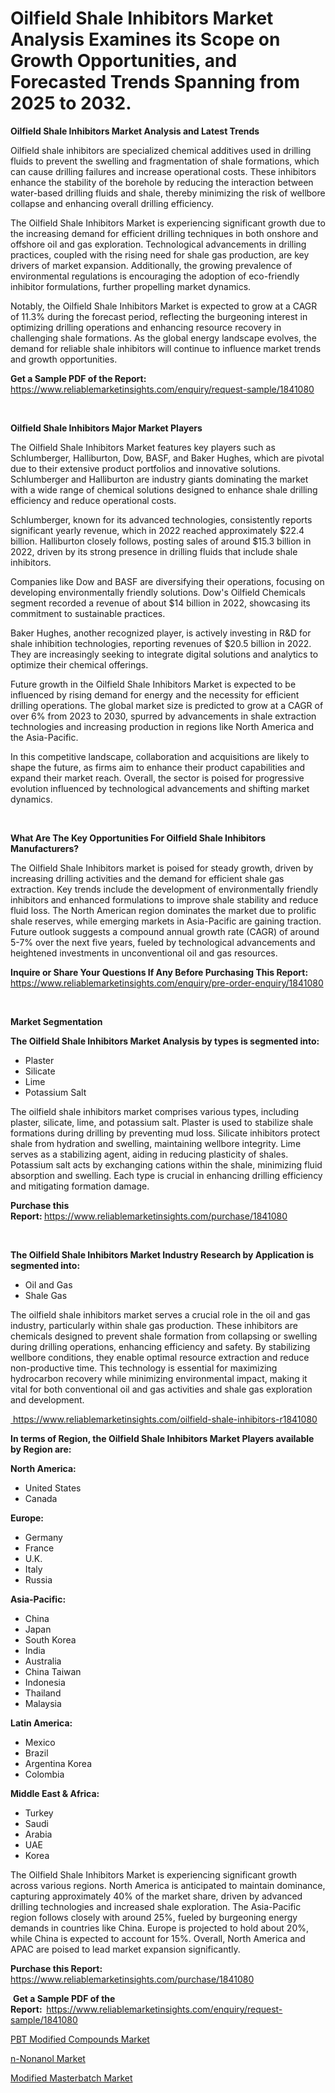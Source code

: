 <p><h1>Oilfield Shale Inhibitors Market Analysis Examines its Scope on Growth Opportunities, and Forecasted Trends Spanning from 2025 to 2032.</h1></p><p><strong>Oilfield Shale Inhibitors Market Analysis and Latest Trends</strong></p>
<p><p>Oilfield shale inhibitors are specialized chemical additives used in drilling fluids to prevent the swelling and fragmentation of shale formations, which can cause drilling failures and increase operational costs. These inhibitors enhance the stability of the borehole by reducing the interaction between water-based drilling fluids and shale, thereby minimizing the risk of wellbore collapse and enhancing overall drilling efficiency.</p><p>The Oilfield Shale Inhibitors Market is experiencing significant growth due to the increasing demand for efficient drilling techniques in both onshore and offshore oil and gas exploration. Technological advancements in drilling practices, coupled with the rising need for shale gas production, are key drivers of market expansion. Additionally, the growing prevalence of environmental regulations is encouraging the adoption of eco-friendly inhibitor formulations, further propelling market dynamics.</p><p>Notably, the Oilfield Shale Inhibitors Market is expected to grow at a CAGR of 11.3% during the forecast period, reflecting the burgeoning interest in optimizing drilling operations and enhancing resource recovery in challenging shale formations. As the global energy landscape evolves, the demand for reliable shale inhibitors will continue to influence market trends and growth opportunities.</p></p>
<p><strong>Get a Sample PDF of the Report:&nbsp;</strong> <a href="https://www.reliablemarketinsights.com/enquiry/request-sample/1841080?utm_campaign=2609&utm_medium=2&utm_source=Github&utm_content=ia&utm_term=03042025&utm_id=oilfield-shale-inhibitors">https://www.reliablemarketinsights.com/enquiry/request-sample/1841080</a></p>
<p>&nbsp;</p>
<p><strong>Oilfield Shale Inhibitors Major Market Players</strong></p>
<p><p>The Oilfield Shale Inhibitors Market features key players such as Schlumberger, Halliburton, Dow, BASF, and Baker Hughes, which are pivotal due to their extensive product portfolios and innovative solutions. Schlumberger and Halliburton are industry giants dominating the market with a wide range of chemical solutions designed to enhance shale drilling efficiency and reduce operational costs.</p><p>Schlumberger, known for its advanced technologies, consistently reports significant yearly revenue, which in 2022 reached approximately $22.4 billion. Halliburton closely follows, posting sales of around $15.3 billion in 2022, driven by its strong presence in drilling fluids that include shale inhibitors.</p><p>Companies like Dow and BASF are diversifying their operations, focusing on developing environmentally friendly solutions. Dow's Oilfield Chemicals segment recorded a revenue of about $14 billion in 2022, showcasing its commitment to sustainable practices.</p><p>Baker Hughes, another recognized player, is actively investing in R&D for shale inhibition technologies, reporting revenues of $20.5 billion in 2022. They are increasingly seeking to integrate digital solutions and analytics to optimize their chemical offerings.</p><p>Future growth in the Oilfield Shale Inhibitors Market is expected to be influenced by rising demand for energy and the necessity for efficient drilling operations. The global market size is predicted to grow at a CAGR of over 6% from 2023 to 2030, spurred by advancements in shale extraction technologies and increasing production in regions like North America and the Asia-Pacific.</p><p>In this competitive landscape, collaboration and acquisitions are likely to shape the future, as firms aim to enhance their product capabilities and expand their market reach. Overall, the sector is poised for progressive evolution influenced by technological advancements and shifting market dynamics.</p></p>
<p>&nbsp;</p>
<p><strong>What Are The Key Opportunities For Oilfield Shale Inhibitors Manufacturers?</strong></p>
<p><p>The Oilfield Shale Inhibitors market is poised for steady growth, driven by increasing drilling activities and the demand for efficient shale gas extraction. Key trends include the development of environmentally friendly inhibitors and enhanced formulations to improve shale stability and reduce fluid loss. The North American region dominates the market due to prolific shale reserves, while emerging markets in Asia-Pacific are gaining traction. Future outlook suggests a compound annual growth rate (CAGR) of around 5-7% over the next five years, fueled by technological advancements and heightened investments in unconventional oil and gas resources.</p></p>
<p><strong>Inquire or Share Your Questions If Any Before Purchasing This Report:</strong> <a href="https://www.reliablemarketinsights.com/enquiry/pre-order-enquiry/1841080?utm_campaign=2609&utm_medium=2&utm_source=Github&utm_content=ia&utm_term=03042025&utm_id=oilfield-shale-inhibitors">https://www.reliablemarketinsights.com/enquiry/pre-order-enquiry/1841080</a></p>
<p>&nbsp;</p>
<p><strong>Market Segmentation</strong></p>
<p><strong>The Oilfield Shale Inhibitors Market Analysis by types is segmented into:</strong></p>
<p><ul><li>Plaster</li><li>Silicate</li><li>Lime</li><li>Potassium Salt</li></ul></p>
<p><p>The oilfield shale inhibitors market comprises various types, including plaster, silicate, lime, and potassium salt. Plaster is used to stabilize shale formations during drilling by preventing mud loss. Silicate inhibitors protect shale from hydration and swelling, maintaining wellbore integrity. Lime serves as a stabilizing agent, aiding in reducing plasticity of shales. Potassium salt acts by exchanging cations within the shale, minimizing fluid absorption and swelling. Each type is crucial in enhancing drilling efficiency and mitigating formation damage.</p></p>
<p><strong>Purchase this Report:&nbsp;</strong><a href="https://www.reliablemarketinsights.com/purchase/1841080?utm_campaign=2609&utm_medium=2&utm_source=Github&utm_content=ia&utm_term=03042025&utm_id=oilfield-shale-inhibitors">https://www.reliablemarketinsights.com/purchase/1841080</a></p>
<p>&nbsp;</p>
<p><strong>The Oilfield Shale Inhibitors Market Industry Research by Application is segmented into:</strong></p>
<p><ul><li>Oil and Gas</li><li>Shale Gas</li></ul></p>
<p><p>The oilfield shale inhibitors market serves a crucial role in the oil and gas industry, particularly within shale gas production. These inhibitors are chemicals designed to prevent shale formation from collapsing or swelling during drilling operations, enhancing efficiency and safety. By stabilizing wellbore conditions, they enable optimal resource extraction and reduce non-productive time. This technology is essential for maximizing hydrocarbon recovery while minimizing environmental impact, making it vital for both conventional oil and gas activities and shale gas exploration and development.</p></p>
<p><a href="https://www.reliablemarketinsights.com/oilfield-shale-inhibitors-r1841080?utm_campaign=2609&utm_medium=2&utm_source=Github&utm_content=ia&utm_term=03042025&utm_id=oilfield-shale-inhibitors">&nbsp;https://www.reliablemarketinsights.com/oilfield-shale-inhibitors-r1841080</a></p>
<p><strong>In terms of Region, the Oilfield Shale Inhibitors Market Players available by Region are:</strong></p>
<p>
    <p> <strong> North America: </strong>
        <ul>
            <li>United States</li>
            <li>Canada</li>
        </ul>
        </p> 
    <p> <strong> Europe: </strong>
        <ul>
            <li>Germany</li>
            <li>France</li>
            <li>U.K.</li>
            <li>Italy</li>
            <li>Russia</li>
        </ul>
        </p> 
    <p> <strong> Asia-Pacific: </strong>
        <ul>
            <li>China</li>
            <li>Japan</li>
            <li>South Korea</li>
            <li>India</li>
            <li>Australia</li>
            <li>China Taiwan</li>
            <li>Indonesia</li>
            <li>Thailand</li>
            <li>Malaysia</li>
        </ul>
        </p> 
    <p> <strong> Latin America: </strong>
        <ul>
            <li>Mexico</li>
            <li>Brazil</li>
            <li>Argentina Korea</li>
            <li>Colombia</li>
        </ul>
        </p> 
    <p> <strong> Middle East & Africa: </strong>
        <ul>
            <li>Turkey</li>
            <li>Saudi</li>
            <li>Arabia</li>
            <li>UAE</li>
            <li>Korea</li>
        </ul>
    </p>
    </p>
<p><p>The Oilfield Shale Inhibitors Market is experiencing significant growth across various regions. North America is anticipated to maintain dominance, capturing approximately 40% of the market share, driven by advanced drilling technologies and increased shale exploration. The Asia-Pacific region follows closely with around 25%, fueled by burgeoning energy demands in countries like China. Europe is projected to hold about 20%, while China is expected to account for 15%. Overall, North America and APAC are poised to lead market expansion significantly.</p></p>
<p><strong>Purchase this Report: </strong><a href="https://www.reliablemarketinsights.com/purchase/1841080?utm_campaign=2609&utm_medium=2&utm_source=Github&utm_content=ia&utm_term=03042025&utm_id=oilfield-shale-inhibitors">https://www.reliablemarketinsights.com/purchase/1841080</a></p>
<p>&nbsp;<strong>Get a Sample PDF of the Report:&nbsp;&nbsp;</strong><a href="https://www.reliablemarketinsights.com/enquiry/request-sample/1841080?utm_campaign=2609&utm_medium=2&utm_source=Github&utm_content=ia&utm_term=03042025&utm_id=oilfield-shale-inhibitors">https://www.reliablemarketinsights.com/enquiry/request-sample/1841080</a></p>
<p><strong></strong></p>
<p><p><a href="https://github.com/yankimber90yankim/Market-Research-Report-List-1/blob/main/pbt-modified-compounds-market.md?utm_campaign=2609&utm_medium=2&utm_source=Github&utm_content=ia&utm_term=03042025&utm_id=oilfield-shale-inhibitors">PBT Modified Compounds Market</a></p><p><a href="https://github.com/GenaGaines34/Market-Research-Report-List-2/blob/main/n-nonanol-market.md?utm_campaign=2609&utm_medium=2&utm_source=Github&utm_content=ia&utm_term=03042025&utm_id=oilfield-shale-inhibitors">n-Nonanol Market</a></p><p><a href="https://github.com/edacruz6/Market-Research-Report-List-1/blob/main/modified-masterbatch-market.md?utm_campaign=2609&utm_medium=2&utm_source=Github&utm_content=ia&utm_term=03042025&utm_id=oilfield-shale-inhibitors">Modified Masterbatch Market</a></p></p>